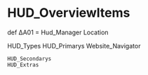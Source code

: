 # HUD_OverviewItems

def ΔA01 = Hud_Manager
    Location


HUD_Types
    HUD_Primarys
        Website_Navigator

    HUD_Secondarys
    HUD_Extras